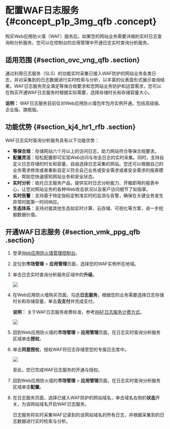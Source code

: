# 配置WAF日志服务 {#concept_p1p_3mg_qfb .concept}

购买Web应用防火墙（WAF）服务后，如果您的网站业务需要详细的实时日志查询和分析服务，您可以在控制台的应用管理中开通日志实时查询分析服务。

## 适用范围 {#section_ovc_vng_qfb .section}

通过利用日志服务（SLS）的功能实时采集已接入WAF防护的网站业务各类日志，并对采集到的日志数据进行实时检索与分析，以丰富的仪表盘形式展示查询结果。WAF日志服务完全满足等保合规要求和您网站业务防护和运营需求，您可以在购买开通WAF日志服务时根据实际需要，选择存储时长和存储容量大小。

**说明：** WAF日志服务目前仅对Web应用防火墙包年包月实例开通，包括高级版、企业版、旗舰版。

## 功能优势 {#section_kj4_hr1_rfb .section}

WAF日志实时查询分析服务具有以下功能优势：

-   **等保合规**：存储网站六个月以上的访问日志，助力网站符合等保合规要求。
-   **配置灵活**：轻松配置即可实现Web访问与攻击日志的实时采集。同时，支持自定义日志存储的时长和容量，自由选择日志采集的网站。您还可以根据自己的业务需求修改或者重新自定义符合自己业务或安全需求或者安全需求的报表模板，帮助您快速感知网站业务和安全状态。
-   **实时分析**：依托日志服务产品，提供实时日志分析能力、开箱即用的报表中心，让您对网站业务的各种Web攻击状况以及客户访问细节了如指掌。
-   **实时告警**：支持基于特定指标定制准实时的监测与告警，确保在关键业务发生异常时能第一时间响应。
-   **生态体系**：支持对接其他生态如实时计算、云存储、可视化等方案，进一步挖掘数据价值。

## 开通WAF日志服务 {#section_vmk_ppg_qfb .section}

1.  登录[Web应用防火墙管理控制台](https://yundun.console.aliyun.com/?p=waf)。
2.  定位到**市场管理** \> **应用管理**页面，选择您的WAF实例所在地域。
3.  单击日志实时查询分析服务区域中的**升级**。

    ![](http://static-aliyun-doc.oss-cn-hangzhou.aliyuncs.com/assets/img/40708/154321767321264_zh-CN.png)

4.  在Web应用防火墙购买页面，勾选**日志服务**，根据您的业务需要选择日志存储时长和存储容量，单击**去支付**并完成支付。

    **说明：** 关于WAF日志服务收费标准，参考[WAF日志服务计费方式](intl.zh-CN/用户指南/日志实时查询分析/计费方式.md#)。

    ![](http://static-aliyun-doc.oss-cn-hangzhou.aliyuncs.com/assets/img/40708/154321767321266_zh-CN.png)

5.  回到Web应用防火墙的**市场管理** \> **应用管理**页面，在日志实时查询分析服务区域单击**授权**。
6.  单击**同意授权**，授权WAF将日志存储至您的专属日志库中。

    ![](http://static-aliyun-doc.oss-cn-hangzhou.aliyuncs.com/assets/img/40708/154321767321284_zh-CN.png)

    至此，您已完成WAF日志服务的开通与授权。

7.  回到Web应用防火墙的**市场管理** \> **应用管理**页面，在日志实时查询分析服务区域单击**配置**。
8.  在日志服务页面，选择已接入WAF防护的网站域名，单击域名右侧的**状态**开关，为该网站域名开启WAF日志服务。

    日志服务将实时采集WAF记录到的该网站域名的所有日志，并根据采集到的日志数据进行实时检索与分析。


